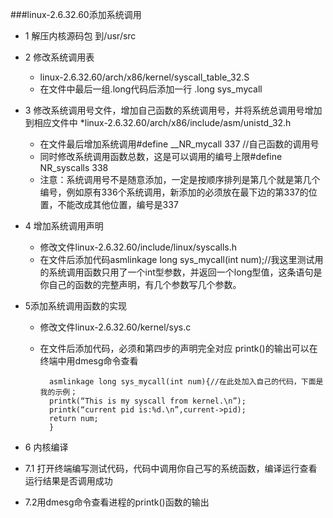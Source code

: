 ###linux-2.6.32.60添加系统调用

- 1 解压内核源码包 到/usr/src

- 2 修改系统调用表
	* linux-2.6.32.60/arch/x86/kernel/syscall_table_32.S
	* 在文件中最后一组.long代码后添加一行	.long sys_mycall

- 3 修改系统调用号文件，增加自己函数的系统调用号，并将系统总调用号增加到相应文件中
	*linux-2.6.32.60/arch/x86/include/asm/unistd_32.h
	* 在文件最后增加系统调用#define __NR_mycall 337  //自己函数的调用号
	* 同时修改系统调用函数总数，这是可以调用的编号上限#define NR_syscalls 338
	* 注意：系统调用号不是随意添加，一定是按顺序排列是第几个就是第几个编号，例如原有336个系统调用，新添加的必须放在最下边的第337的位置，不能改成其他位置，编号是337 
- 4 增加系统调用声明
	* 修改文件linux-2.6.32.60/include/linux/syscalls.h
	* 在文件后添加代码asmlinkage long sys_mycall(int num);//我这里测试用的系统调用函数只用了一个int型参数，并返回一个long型值，这条语句是你自己的函数的完整声明，有几个参数写几个参数。
- 5添加系统调用函数的实现
	* 修改文件linux-2.6.32.60/kernel/sys.c
	* 在文件后添加代码，必须和第四步的声明完全对应
printk()的输出可以在终端中用dmesg命令查看


			asmlinkage long sys_mycall(int num){//在此处加入自己的代码，下面是我的示例；
			printk(“This is my syscall from kernel.\n”);
			printk(“current pid is:%d.\n”,current->pid);
			return num;
			}
- 6 内核编译
- 7.1 打开终端编写测试代码，代码中调用你自己写的系统函数，编译运行查看运行结果是否调用成功
- 7.2用dmesg命令查看进程的printk()函数的输出
